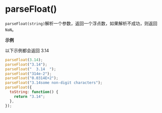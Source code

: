 # parseFloat()

`parseFloat(string)`解析一个参数，返回一个浮点数，如果解析不成功，则返回`NaN`。

**示例**

以下示例都会返回 3.14

```javascript
parseFloat(3.14);
parseFloat("3.14");
parseFloat("  3.14  ");
parseFloat("314e-2");
parseFloat("0.0314E+2");
parseFloat("3.14some non-digit characters");
parseFloat({
  toString: function() {
    return "3.14";
  },
});
```
